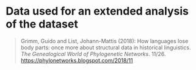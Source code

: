 # Data used for an extended analysis of the dataset

> Grimm, Guido and List, Johann-Mattis (2018): How languages lose body parts: once more about structural data in historical linguistics. *The Genealogical World of Phylogenetic Networks*. 11/26. https://phylonetworks.blogspot.com/2018/11
